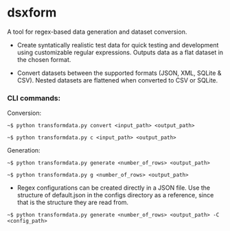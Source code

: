 # dsxform
A tool for regex-based data generation and dataset conversion.


  - Create syntatically realistic test data for quick testing and development using customizable regular expressions. Outputs data as a flat dataset in the chosen format.
    

  - Convert datasets between the supported formats (JSON, XML, SQLite & CSV). Nested datasets are flattened when converted to CSV or SQLite.

### CLI commands:
  Conversion:
  
  `~$ python transformdata.py convert <input_path> <output_path>`
  
  `~$ python transformdata.py c <input_path> <output_path>`
  
  Generation:
  
  `~$ python transformdata.py generate <number_of_rows> <output_path>`
  
  `~$ python transformdata.py g <number_of_rows> <output_path>`
  
  - Regex configurations can be created directly in a JSON file. Use the structure of default.json in the configs directory as a reference, since that is the structure they are read from.
  
  `~$ python transformdata.py generate <number_of_rows> <output_path> -C <config_path>`
  
 
  

